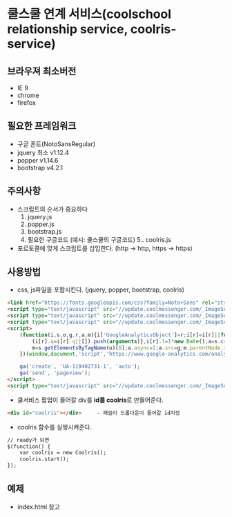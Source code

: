 # 쿨스쿨 연계 서비스(coolschool relationship service, coolris-service)

## 브라우져 최소버전
- IE 9
- chrome
- firefox

## 필요한 프레임워크
- 구글 폰트(NotoSansRegular)
- jquery 최소 v1.12.4
- popper v1.14.6
- bootstrap v4.2.1

## 주의사항
- 스크립트의 순서가 중요하다
    1. jquery.js
    2. popper.js
    3. bootstrap.js
    4. 필요한 구글코드 (예시: 쿨스쿨의 구글코드)
    5.. coolris.js
- 포로토콜에 맞게 스크립트를 삽입한다. (http -> http, https -> https)

## 사용방법
- css, js파일을 포함시킨다. (jquery, popper, bootstrap, coolris)
```html
<link href="https://fonts.googleapis.com/css?family=Noto+Sans" rel="stylesheet">
<script type="text/javascript" src="//update.coolmessenger.com/_ImageServer/coolschool/commonTop/jquery.min.js"></script><!-- 1.12.4 -->
<script type="text/javascript" src="//update.coolmessenger.com/_ImageServer/coolschool/commonTop/popper.min.js"></script>
<script type="text/javascript" src="//update.coolmessenger.com/_ImageServer/coolschool/commonTop/bootstrap.min.js"></script><!-- 4.1.1-->
<script>
    (function(i,s,o,g,r,a,m){i['GoogleAnalyticsObject']=r;i[r]=i[r]||function(){
        (i[r].q=i[r].q||[]).push(arguments)},i[r].l=1*new Date();a=s.createElement(o),
        m=s.getElementsByTagName(o)[0];a.async=1;a.src=g;m.parentNode.insertBefore(a,m)
    })(window,document,'script','https://www.google-analytics.com/analytics.js','ga');

    ga('create', 'UA-119402731-1', 'auto');
    ga('send', 'pageview');
</script>
<script type="text/javascript" src="//update.coolmessenger.com/_ImageServer/coolschool/commonTop/coolris.js"></script>
```
- 쿨서비스 팝업이 들어갈 div를 **id를 coolris**로 만들어준다.
```html
<div id="coolris"></div>     - 패밀리 드롭다운이 들어갈 id지정
```
- coolris 함수를 실행시켜준다.
```html
// ready가 되면
$(function() {
    var coolris = new Coolris();
    coolris.start();
});
```
## 예제
- index.html 참고
